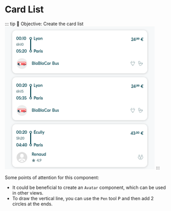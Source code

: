 # Card List

::: tip 🎯 Objective: Create the card list
![](../../assets/img/figma/exercice/app/cards.png)
:::

Some points of attention for this component:

- It could be beneficial to create an `Avatar` component, which can be used in other views.
- To draw the vertical line, you can use the `Pen` tool <kbd>P</kbd> and then add 2 circles at the ends.